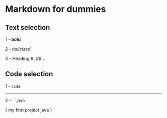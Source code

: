 # Markdown for dummies
## Text selection
 
1 - **bold**


2 - *italicized*


3 - Heading #, ## ..

## Code selection 

1 - `code`

---------------
2 - ```java

{
my
first 
project
java
}
	
```
